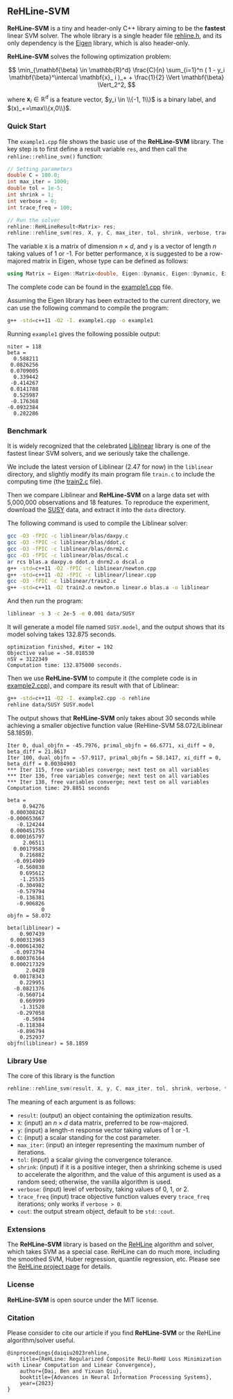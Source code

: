 ## ReHLine-SVM

**ReHLine-SVM** is a tiny and header-only C++ library aiming to be
the **fastest** linear SVM solver. The whole library is a single
header file [rehline.h](rehline.h), and its only dependency is the
[Eigen](https://eigen.tuxfamily.org) library, which is also header-only.

**ReHLine-SVM** solves the following optimization problem:

$$
  \min_{\mathbf{\beta} \in \mathbb{R}^d} \frac{C}{n} \sum_{i=1}^n ( 1 - y_i \mathbf{\beta}^\intercal \mathbf{x}_ i )_+ + \frac{1}{2} \Vert \mathbf{\beta} \Vert_2^2,
$$

where $\mathbf{x}_ i \in \mathbb{R}^d$ is a feature vector, $y_i \in \\{-1, 1\\}$ is a binary label, and $(x)_+=\max\\{x,0\\}$.

### Quick Start

The `example1.cpp` file shows the basic use of the **ReHLine-SVM**
library. The key step is to first define a result variable `res`,
and then call the `rehline::rehline_svm()` function:

```cpp
// Setting parameters
double C = 100.0;
int max_iter = 1000;
double tol = 1e-5;
int shrink = 1;
int verbose = 0;
int trace_freq = 100;

// Run the solver
rehline::ReHLineResult<Matrix> res;
rehline::rehline_svm(res, X, y, C, max_iter, tol, shrink, verbose, trace_freq);
```

The variable `X` is a matrix of dimension $n\times d$, and `y`
is a vector of length $n$ taking values of 1 or -1.
For better performance, `X` is suggested to be a row-majored matrix
in Eigen, whose type can be defined as follows:

```cpp
using Matrix = Eigen::Matrix<double, Eigen::Dynamic, Eigen::Dynamic, Eigen::RowMajor>;
```

The complete code can be found in the [example1.cpp](example1.cpp) file.

Assuming the Eigen library has been extracted to the current directory,
we can use the following command to compile the program:

```bash
g++ -std=c++11 -O2 -I. example1.cpp -o example1
```

Running `example1` gives the following possible output:

```
niter = 118
beta =
  0.588211
 0.0826256
 0.0709005
  0.339442
 -0.414267
 0.0141788
  0.525987
 -0.176368
-0.0932384
  0.282286
```

### Benchmark

It is widely recognized that the celebrated
[Liblinear](https://www.csie.ntu.edu.tw/~cjlin/liblinear/) library
is one of the fastest linear SVM solvers,
and we seriously take the challenge.

We include the latest version of Liblinear (2.47 for now) in the
`liblinear` directory, and slightly modify its main program file
`train.c` to include the computing time
(the [train2.c](liblinear/train2.c) file).

Then we compare Liblinear and **ReHLine-SVM** on a large data set with
5,000,000 observations and 18 features. To reproduce the experiment,
download the [SUSY](https://www.csie.ntu.edu.tw/~cjlin/libsvmtools/datasets/binary/SUSY.xz) data,
and extract it into the `data` directory.

The following command is used to compile the Liblinear solver:

```bash
gcc -O3 -fPIC -c liblinear/blas/daxpy.c
gcc -O3 -fPIC -c liblinear/blas/ddot.c
gcc -O3 -fPIC -c liblinear/blas/dnrm2.c
gcc -O3 -fPIC -c liblinear/blas/dscal.c
ar rcs blas.a daxpy.o ddot.o dnrm2.o dscal.o
g++ -std=c++11 -O2 -fPIC -c liblinear/newton.cpp
g++ -std=c++11 -O2 -fPIC -c liblinear/linear.cpp
gcc -O3 -fPIC -c liblinear/train2.c
g++ -std=c++11 -O2 train2.o newton.o linear.o blas.a -o liblinear
```

And then run the program:

```bash
liblinear -s 3 -c 2e-5 -e 0.001 data/SUSY
```

It will generate a model file named `SUSY.model`, and the output
shows that its model solving takes 132.875 seconds.

```................*..*.*
optimization finished, #iter = 192
Objective value = -58.018530
nSV = 3122349
Computation time: 132.875000 seconds.
```

Then we use **ReHLine-SVM** to compute it
(the complete code is in [example2.cpp](example2.cpp)),
and compare its result with
that of Liblinear:

```bash
g++ -std=c++11 -O2 -I. example2.cpp -o rehline
rehline data/SUSY SUSY.model
```

The output shows that **ReHLine-SVM** only takes about 30 seconds
while achieving a smaller objective function value (ReHline-SVM 58.072/Liblinear 58.1859).

```
Iter 0, dual_objfn = -45.7976, primal_objfn = 66.6771, xi_diff = 0, beta_diff = 21.8617
Iter 100, dual_objfn = -57.9117, primal_objfn = 58.1417, xi_diff = 0, beta_diff = 0.00384903
*** Iter 115, free variables converge; next test on all variables
*** Iter 136, free variables converge; next test on all variables
*** Iter 138, free variables converge; next test on all variables
Computation time: 29.8851 seconds

beta =
     0.94276
 0.000308242
-0.000653667
   -0.124244
 0.000451755
 0.000165797
     2.06511
  0.00179583
    0.216882
  -0.0914909
   -0.560838
    0.695612
    -1.25535
   -0.304982
   -0.579794
   -0.136381
   -0.906826
           0
objfn = 58.072

beta(liblinear) =
    0.907439
 0.000313963
-0.000614302
  -0.0973794
 0.000376164
 0.000217329
      2.0428
  0.00178343
    0.229951
  -0.0821376
   -0.560714
    0.669999
    -1.31528
   -0.297058
     -0.5694
   -0.118384
   -0.896794
    0.252937
objfn(liblinear) = 58.1859
```

### Library Use

The core of this library is the function

```cpp
rehline::rehline_svm(result, X, y, C, max_iter, tol, shrink, verbose, trace_freq, cout)
```

The meaning of each argument is as follows:

- `result`: (output) an object containing the optimization results.
- `X`: (input) an $n\times d$ data matrix, preferred to be row-majored.
- `y`: (input) a length-$n$ response vector taking values of 1 or -1.
- `C`: (input) a scalar standing for the cost parameter.
- `max_iter`: (input) an integer representing the maximum number of iterations.
- `tol`: (input) a scalar giving the convergence tolerance.
- `shrink`: (input) if it is a positive integer, then a shrinking scheme is used to accelerate the algorithm, and the value of this argument is used as a random seed; otherwise, the vanilla algorithm is used.
- `verbose`: (input) level of verbosity, taking values of 0, 1, or 2.
- `trace_freq` (input) trace objective function values every `trace_freq` iterations; only works if `verbose > 0`.
- `cout`: the output stream object, default to be `std::cout`.

### Extensions

The **ReHLine-SVM** library is based on the
[ReHLine](https://rehline.github.io/) algorithm and solver, which takes SVM
as a special case. ReHLine can do much more, including the smoothed SVM,
Huber regression, quantile regression, etc. Please see the
[ReHLine project page](https://rehline.github.io/) for details.

### License

**ReHLine-SVM** is open source under the MIT license.

### Citation

Please consider to cite our article if you find **ReHLine-SVM** or
the ReHLine algorithm/solver useful.

```
@inproceedings{daiqiu2023rehline,
    title={ReHLine: Regularized Composite ReLU-ReHU Loss Minimization with Linear Computation and Linear Convergence},
    author={Dai, Ben and Yixuan Qiu},
    booktitle={Advances in Neural Information Processing Systems},
    year={2023}
}
```
